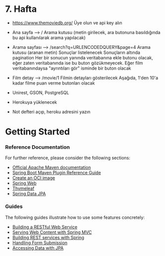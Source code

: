 # 7. Hafta

- https://www.themoviedb.org/
  Üye olun ve api key alın

- Ana sayfa --> /
  Arama kutusu (metin girilecek, ara butonuna basıldığında bu api kullanılarak arama yapılacak)

- Arama sayfası --> /search?q=URLENCODEDQUERY&page=4
  Arama kutusu (aranan metin)
  Sonuçlar listelenecek
  Sonuçların altında pagination
  Her bir sonucun yanında veritabanına ekle butonu olacak, eğer zaten veritabanında ise bu buton gözükmeyecek.
  Eğer film veritabanındaysa "ayrıntıları gör" isminde bir buton olacak

- Film detay --> /movie/1
  Filmin detayları gösterilecek
  Aşağıda, 1'den 10'a kadar filme puan verme butonları olacak

- Unirest, GSON, PostgreSQL
- Herokuya yüklenecek
- Not defteri açıp, heroku adresini yazın


# Getting Started

### Reference Documentation
For further reference, please consider the following sections:

* [Official Apache Maven documentation](https://maven.apache.org/guides/index.html)
* [Spring Boot Maven Plugin Reference Guide](https://docs.spring.io/spring-boot/docs/2.3.3.RELEASE/maven-plugin/reference/html/)
* [Create an OCI image](https://docs.spring.io/spring-boot/docs/2.3.3.RELEASE/maven-plugin/reference/html/#build-image)
* [Spring Web](https://docs.spring.io/spring-boot/docs/2.3.3.RELEASE/reference/htmlsingle/#boot-features-developing-web-applications)
* [Thymeleaf](https://docs.spring.io/spring-boot/docs/2.3.3.RELEASE/reference/htmlsingle/#boot-features-spring-mvc-template-engines)
* [Spring Data JPA](https://docs.spring.io/spring-boot/docs/2.3.3.RELEASE/reference/htmlsingle/#boot-features-jpa-and-spring-data)

### Guides
The following guides illustrate how to use some features concretely:

* [Building a RESTful Web Service](https://spring.io/guides/gs/rest-service/)
* [Serving Web Content with Spring MVC](https://spring.io/guides/gs/serving-web-content/)
* [Building REST services with Spring](https://spring.io/guides/tutorials/bookmarks/)
* [Handling Form Submission](https://spring.io/guides/gs/handling-form-submission/)
* [Accessing Data with JPA](https://spring.io/guides/gs/accessing-data-jpa/)

